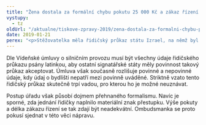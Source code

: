 ```yaml
---
title: "Žena dostala za formální chybu pokutu 25 000 Kč a zákaz řízení na 12 měsíců"
vystupy:
  - tz
oldUrl: "/aktualne/tiskove-zpravy-2019/zena-dostala-za-formalni-chybu-pokutu-25-000-kc-a-zakaz-rizeni-na-12-mesicu/"
date: 2019-01-21
perex: "<p>Stěžovatelka měla řidičský průkaz státu Izrael, na němž byl uveden údaj o bydlišti pouze v hebrejštině a chyběl přepis latinkou. Magistrát odmítl tento průkaz uznat, stěžovatelku shledal vinnou z přestupku řízení bez řidičského oprávnění. Uložil jí poutu 25 000 Kč a zákaz řízení na 12 měsíců. Stěžovatelka proto obrátila na ombudsmanku.</p>"
---
```


<!-- imported from the old website -->

<p>Dle Vídeňské úmluvy o silničním provozu musí být všechny údaje řidičského průkazu psány latinkou, aby ostatní signatářské státy měly povinnost takový průkaz akceptovat. Úmluva však současně rozlišuje povinné a nepovinné údaje, kdy údaj o bydlišti nepatří mezi povinně uváděné. Striktně vzato tento řidičský průkaz skutečně trpí vadou, pro kterou ho je možné neuznávat. </p> <p>Postup úřadu však působí dojmem přehnaného formalismu. Navíc je sporné, zda jednání řidičky naplnilo materiální znak přestupku. Výše pokuty a délka zákazu řízení se tak zdají být neadekvátní. Ombudsmanka se proto pokusí sjednat v této věci nápravu.</p>
